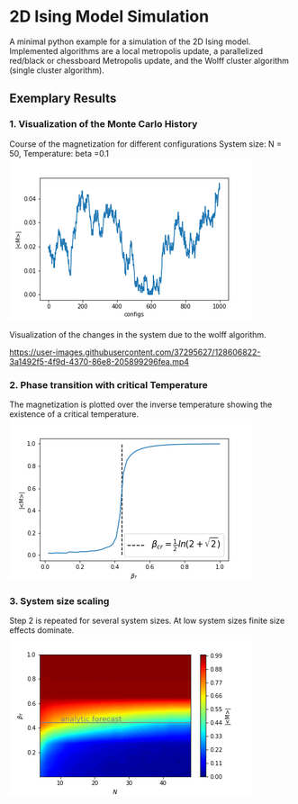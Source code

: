 # 2D Ising Model Simulation

A minimal python example for a simulation of the 2D Ising model. Implemented algorithms are a local metropolis update, a parallelized red/black or chessboard Metropolis update, and the Wolff cluster algorithm (single cluster algorithm).

## Exemplary Results

### 1. Visualization of the Monte Carlo History

Course of the magnetization for different configurations
System size: N = 50, Temperature: beta =0.1
![](Figures/montecarlo_history.png)

Visualization of the changes in the system due to the wolff algorithm.


https://user-images.githubusercontent.com/37295627/128606822-3a1492f5-4f9d-4370-86e8-205899296fea.mp4


### 2. Phase transition with critical Temperature
The magnetization is plotted over the inverse temperature showing the existence of a critical temperature.
![](Figures/phase_transition.png)


### 3. System size scaling
Step 2 is repeated for several system sizes. At low system sizes finite size effects dominate. 
![](Figures/Systemsize_scaling.png)
